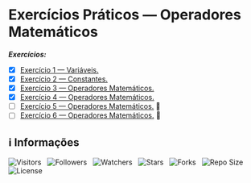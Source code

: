 <!-- Título -->
# Exercícios Práticos — Operadores Matemáticos

***Exercícios:***

* [x] [Exercício 1 — Variáveis.](https://github.com/Devsgeeknerd/exe-1-var-exe-pra-ope-mat-bas)
* [x] [Exercício 2 — Constantes.](https://github.com/Devsgeeknerd/exe-2-con-exe-pra-ope-mat-bas)
* [x] [Exercício 3 — Operadores Matemáticos.](https://github.com/Devsgeeknerd/exe-3-ope-mat-exe-pra-ope-mat-bas)
* [x] [Exercício 4 — Operadores Matemáticos.](https://github.com/Devsgeeknerd/exe-4-ope-mat-exe-pra-ope-mat-bas)
* [ ] [Exercício 5 — Operadores Matemáticos.](https://github.com/Devsgeeknerd/exe-5-ope-mat-exe-pra-ope-mat-bas) &#128679;
* [ ] [Exercício 6 — Operadores Matemáticos.](https://github.com/Devsgeeknerd/exe-6-ope-mat-exe-pra-ope-mat-bas) &#128679;

<!-- Informações -->
## &#8505; Informações

![Visitors](https://api.visitorbadge.io/api/visitors?path=Devsgeeknerd%2Fexe-pra-ope-mat-bas&label=Visitantes&labelColor=%23700070&labelStyle=none&countColor=%23000fff&style=plastic&color=%23ffffff "Total de Visitantes")
&nbsp;
![Followers](https://img.shields.io/github/followers/Devsgeeknerd?style=p&label=Seguidores&labelColor=800080&color=000fff "Total de Seguidores")
&nbsp;
![Watchers](https://img.shields.io/github/watchers/Devsgeeknerd/exe-pra-ope-mat-bas?style=p&label=Observadores&labelColor=800080&color=000fff "Total de Observadores")
&nbsp;
![Stars](https://img.shields.io/github/stars/Devsgeeknerd/exe-pra-ope-mat-bas?style=p&label=Estrelas&labelColor=800080&color=000fff "Total de Estrelas")
&nbsp;
![Forks](https://img.shields.io/github/forks/Devsgeeknerd/exe-pra-ope-mat-bas?style=p&label=Bifurcações&labelColor=800080&color=000fff "Total de Bifurcações")
&nbsp;
![Repo Size](https://img.shields.io/github/repo-size/Devsgeeknerd/exe-pra-ope-mat-bas?style=p&label=Tamanho&labelColor=800080&color=000fff "Tamanho do Repositório")
&nbsp;
![License](https://img.shields.io/github/license/Devsgeeknerd/exe-pra-ope-mat-bas?style=p&label=Licença&labelColor=800080&color=000fff "Licença do Repositório")

